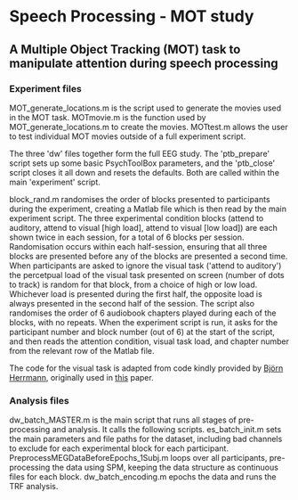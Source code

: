 # Speech Processing - MOT study
## A Multiple Object Tracking (MOT) task to manipulate attention during speech processing

### Experiment files
MOT_generate_locations.m is the script used to generate the movies used in the MOT task.
MOTmovie.m is the function used by MOT_generate_locations.m to create the movies.
MOTtest.m allows the user to test individual MOT movies outside of a full experiment script.

The three 'dw' files together form the full EEG study. The 'ptb_prepare' script sets up some basic PsychToolBox parameters, and the 'ptb_close' script closes it all down and resets the defaults. Both are called within the main 'experiment' script.

block_rand.m randomises the order of blocks presented to participants during the experiment, creating a Matlab file which is then read by the main experiment script.
The three experimental condition blocks (attend to auditory, attend to visual [high load], attend to visual [low load]) are each shown twice in each session, for a total of 6 blocks per session. Randomisation occurs within each half-session, ensuring that all three blocks are presented before any of the blocks are presented a second time. When participants are asked to ignore the visual task ('attend to auditory') the percetpual load of the visual task presented on screen (number of dots to track) is random for that block, from a choice of high or low load. Whichever load is presented during the first half, the opposite load is always presented in the second half of the session. The script also randomises the order of 6 audiobook chapters played during each of the blocks, with no repeats. When the experiment script is run, it asks for the participant number and block number (out of 6) at the start of the script, and then reads the attention condition, visual task load, and chapter number from the relevant row of the Matlab file.

The code for the visual task is adapted from code kindly provided by [Björn Herrmann](https://github.com/bjornherrmann), originally used in [this](https://www.jneurosci.org/lookup/doi/10.1523/JNEUROSCI.0346-18.2018) paper.

### Analysis files
dw_batch_MASTER.m is the main script that runs all stages of pre-processing and analysis. It calls the following scripts.
es_batch_init.m sets the main parameters and file paths for the dataset, including bad channels to exclude for each experimental block for each participant.
PreprocessMEGDataBeforeEpochs_1Subj.m loops over all participants, pre-processing the data using SPM, keeping the data structure as continuous files for each block.
dw_batch_encoding.m epochs the data and runs the TRF analysis.
